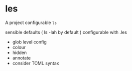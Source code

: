 # les

A project configurable `ls`

sensible defaults ( ls -lah by default )
configurable with .les
 - glob level config
  - colour
  - hidden
  - annotate
 - consider TOML syntax
